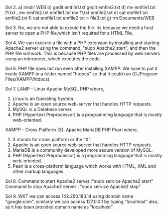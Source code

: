 Sol 2.
   a) mkdir WEB
   b) gedit emfile1.txt
      gedit emfile2.txt
   d) mv emfile1.txt f1.txt ,
      mv emfile2.txt emfile1.txt 
      mv f1.txt emfile2.txt 
   e) cat emfile1.txt emfile2.txt
   f) cat emfile1.txt emfile2.txt > file3.txt
   g) rm Documents/WEB

Sol 3. No, we are not able to excute the file. Its because we need a host server to open a PHP file,which isn't required for a HTML File.

Sol 4. We can execute a file with a PHP extension by installing and starting Apache2 server using the command, "sudo Apache2 start", and then the PHP file will work.
       This is because PHP files are processed by web servers using an interpreter, which executes the code.

Sol 6. PHP file does not run even after installing XAMPP. We have to put it inside XAMPP in a folder named "htdocs" so that it could run (C:/Program Files/XAMPP/htdocs).

Sol 7. LAMP - Linux Apache MySQL PHP
	where,
   1. Linux is an Operating System.
   2. Apache is an open source web-server that handles HTTP requests.
   3. MySQL is a Database server.
   4. PHP (Hypertext Preprocessor) is a programming language that is mostly web-oriented.

   XAMPP - Cross Platform (X), Apache MariaDB PHP Pearl
	where,
   1. X stands for cross platform or the "X".
   2. Apache is an open source web-server that handles HTTP requests.
   3. MariaDB is a community developed more secure version of MySQL.
   4. PHP (Hypertext Preprocessor) is a programming language that is mostly web-oriented.
   5. Pearl is a cross-platform language which works with HTML, XML and other markup languages.

Sol 8. Command to start Apache2 server :"sudo service Apache2 start" 
       Command to stop Apache2 server : "sudo service Apache2 stop"

Sol 9. WKT we can access 142.250.183.14 using domain name "google.com", similarly we can access 127.0.0.1 by typing "localhost" also, as it has been provided domain name as "localhost".

